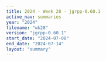 ```yaml
---
title: 2024 - Week 28 - jgrpp-0.60.1
active_nav: summaries
year: "2024"
filename: "wk28"
version: "jgrpp-0.60.1"
start_date: "2024-07-08"
end_date: "2024-07-14"
layout: "summary"
---
```

